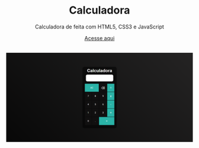 <h1 align="center">Calculadora</h1>


 <p align="center">Calculadora de feita com HTML5, CSS3 e JavaScript</p>
 <p align="center"><a href="https://marlleyck.github.io/Calculadora/" target="_blank">Acesse aqui</a></p>

<br>

<img src="screenshots/screenshot.png" alt="screenshot"/>
